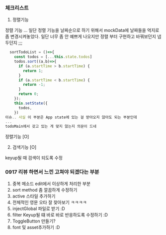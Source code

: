 ### 체크리스트 


1. 정렬기능 

정렬 기능 ... 일단 정렬 기능을 날짜순으로 하기 위해서 mockData에 날짜들을 억지로 좀 변경시켜놓았다. 
일단 너무 좀 안 예쁘게 나오지만 정렬 부터 구현하고 바꿔보던지 
냅두던지 ;;;

```js
  sortTodoList = ()=>{
    const todos = [...this.state.todos]
    todos.sort((a,b)=>{
      if (a.startTime > b.startTime) {
        return 1;
      }
      if (a.startTime < b.startTime) {
        return -1;
      }
      return 0;
    });
    this.setState({
      todos,
    })
이슈.. 사실 이 부분은 App state에 있는 걸 받아오지 않아도 되는 부분인데 
... 
todoMain에서 갖고 있는 게 맞지 않는지 의문이 드네 


```

정렬기능 [O]


2. 검색기능 [O]

keyup될 때 검색이 되도록 수정 



### 0917 리뷰 하면서 느낀 고쳐야 되겠다는 부분

1. 중복 메소드 edit에서 이상하게 처리한 부분 
2. sort method 좀 깔끔하게 수정하기 
3. active 스타일 추가하기 
4. 전체적인 영문 오타 잘 찾아보기 ㅋㅋㅋㅋ
5. injectGlobal 파일로 받기 :D
6. filter Keyup될 떄 바로 바로 반응하도록 수정하기 :D 
7. ToggleButton 만들기?
8. font 및 asset추가하기 :D 